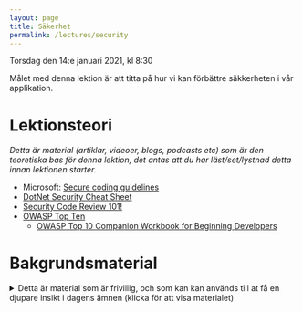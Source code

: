 ```yaml
---
layout: page
title: Säkerhet
permalink: /lectures/security
---
```


Torsdag den 14:e januari 2021, kl 8:30

Målet med denna lektion är att titta på hur vi kan förbättre säkkerheten i vår applikation.


# Lektionsteori
*Detta är material (artiklar, videoer, blogs, podcasts etc) som är den teoretiska bas för denna lektion, det antas att du har läst/set/lystnad detta innan lektionen starter.*

* Microsoft: [Secure coding guidelines](https://docs.microsoft.com/en-us/dotnet/standard/security/secure-coding-guidelines)
* [DotNet Security Cheat Sheet](https://cheatsheetseries.owasp.org/cheatsheets/DotNet_Security_Cheat_Sheet.html)
* [Security Code Review 101!](https://trendmicro.github.io/SecureCodingDojo/codereview101/)
* [OWASP Top Ten](https://owasp.org/www-project-top-ten/)
    * [OWASP Top 10 Companion Workbook for Beginning Developers](https://docs.google.com/document/d/1AS4Fm41vp1s2lj8V6mEoSXrQTPAp72p3gC_X1F3ZllY)

# Bakgrundsmaterial

<details markdown="1">
<summary>Detta är material som är frivillig, och som kan kan används till at få en djupare insikt i dagens ämnen (klicka för att visa materialet)</summary>

*Oftast förklara det material bakgrunden till dagens lektionsteori, går mer på djupet med ämne eller har en annan vinkel på det samma material*

* [XXE and .Net](https://www.jardinesoftware.net/2016/05/26/xxe-and-net/)
* [Secure Software Development Fundamentals](https://www.edx.org/professional-certificate/linuxfoundationx-secure-software-development-fundamentals) - certificate program
* [SecureFlag Open Platform](https://openplatform.secureflag.com) - open source training platform
* [2020 CWE Top 25 Most Dangerous Software Weaknesses](http://cwe.mitre.org/top25/archive/2020/2020_cwe_top25.html)
</details>
